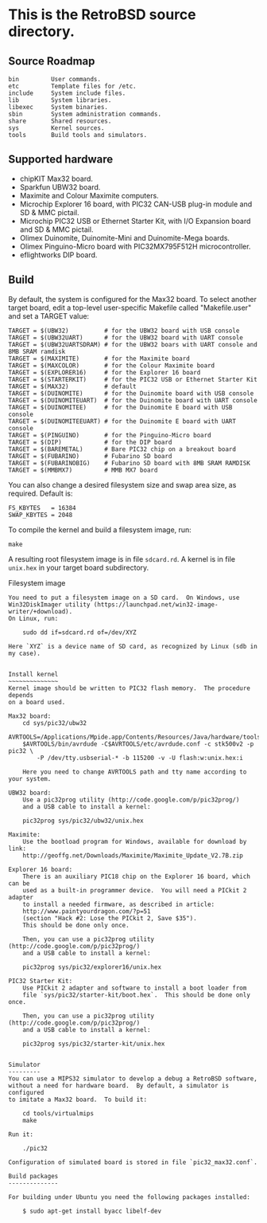 This is the RetroBSD source directory.
======================================

Source Roadmap
--------------
    bin         User commands.
    etc         Template files for /etc.
    include     System include files.
    lib         System libraries.
    libexec     System binaries.
    sbin        System administration commands.
    share       Shared resources.
    sys         Kernel sources.
    tools       Build tools and simulators.


Supported hardware
------------------
 * chipKIT Max32 board.
 * Sparkfun UBW32 board.
 * Maximite and Colour Maximite computers.
 * Microchip Explorer 16 board, with PIC32 CAN-USB plug-in module and SD & MMC pictail.
 * Microchip PIC32 USB or Ethernet Starter Kit, with I/O Expansion board and SD & MMC pictail.
 * Olimex Duinomite, Duinomite-Mini and Duinomite-Mega boards.
 * Olimex Pinguino-Micro board with PIC32MX795F512H microcontroller.
 * eflightworks DIP board.


Build
-----
By default, the system is configured for the Max32 board.
To select another target board, edit a top-level user-specific Makefile called "Makefile.user"
and set a TARGET value:

    TARGET = $(UBW32)          # for the UBW32 board with USB console
    TARGET = $(UBW32UART)      # for the UBW32 board with UART console
    TARGET = $(UBW32UARTSDRAM) # for the UBW32 boars with UART console and 8MB SRAM ramdisk
    TARGET = $(MAXIMITE)       # for the Maximite board
    TARGET = $(MAXCOLOR)       # for the Colour Maximite board
    TARGET = $(EXPLORER16)     # for the Explorer 16 board
    TARGET = $(STARTERKIT)     # for the PIC32 USB or Ethernet Starter Kit
    TARGET = $(MAX32)          # default
    TARGET = $(DUINOMITE)      # for the Duinomite board with USB console
    TARGET = $(DUINOMITEUART)  # for the Duinomite board with UART console
    TARGET = $(DUINOMITEE)     # for the Duinomite E board with USB console
    TARGET = $(DUINOMITEEUART) # for the Duinomite E board with UART console
    TARGET = $(PINGUINO)       # for the Pinguino-Micro board
    TARGET = $(DIP)            # for the DIP board
    TARGET = $(BAREMETAL)      # Bare PIC32 chip on a breakout board
    TARGET = $(FUBARINO)       # Fubarino SD board
    TARGET = $(FUBARINOBIG)    # Fubarino SD board with 8MB SRAM RAMDISK
    TARGET = $(MMBMX7)         # MMB MX7 board


You can also change a desired filesystem size and swap area size,
as required.  Default is:

    FS_KBYTES   = 16384
    SWAP_KBYTES = 2048

To compile the kernel and build a filesystem image, run:

    make

A resulting root filesystem image is in file `sdcard.rd`.
A kernel is in file `unix.hex` in your target board subdirectory.


Filesystem image
~~~~~~~~~~~~~~~~
You need to put a filesystem image on a SD card.  On Windows, use
Win32DiskImager utility (https://launchpad.net/win32-image-writer/+download).
On Linux, run:

    sudo dd if=sdcard.rd of=/dev/XYZ

Here `XYZ` is a device name of SD card, as recognized by Linux (sdb in my case).


Install kernel
~~~~~~~~~~~~~~
Kernel image should be written to PIC32 flash memory.  The procedure depends
on a board used.

Max32 board:
    cd sys/pic32/ubw32
    AVRTOOLS=/Applications/Mpide.app/Contents/Resources/Java/hardware/tools
    $AVRTOOLS/bin/avrdude -C$AVRTOOLS/etc/avrdude.conf -c stk500v2 -p pic32 \
        -P /dev/tty.usbserial-* -b 115200 -v -U flash:w:unix.hex:i

    Here you need to change AVRTOOLS path and tty name according to your system.

UBW32 board:
    Use a pic32prog utility (http://code.google.com/p/pic32prog/)
    and a USB cable to install a kernel:

    pic32prog sys/pic32/ubw32/unix.hex

Maximite:
    Use the bootload program for Windows, available for download by link:
    http://geoffg.net/Downloads/Maximite/Maximite_Update_V2.7B.zip

Explorer 16 board:
    There is an auxiliary PIC18 chip on the Explorer 16 board, which can be
    used as a built-in programmer device.  You will need a PICkit 2 adapter
    to install a needed firmware, as described in article:
    http://www.paintyourdragon.com/?p=51
    (section "Hack #2: Lose the PICkit 2, Save $35").
    This should be done only once.

    Then, you can use a pic32prog utility (http://code.google.com/p/pic32prog/)
    and a USB cable to install a kernel:

    pic32prog sys/pic32/explorer16/unix.hex

PIC32 Starter Kit:
    Use PICkit 2 adapter and software to install a boot loader from
    file `sys/pic32/starter-kit/boot.hex`.  This should be done only once.

    Then, you can use a pic32prog utility (http://code.google.com/p/pic32prog/)
    and a USB cable to install a kernel:

    pic32prog sys/pic32/starter-kit/unix.hex


Simulator
---------
You can use a MIPS32 simulator to develop a debug a RetroBSD software,
without a need for hardware board.  By default, a simulator is configured
to imitate a Max32 board.  To build it:

    cd tools/virtualmips
    make

Run it:

    ./pic32

Configuration of simulated board is stored in file `pic32_max32.conf`.

Build packages
--------------

For building under Ubuntu you need the following packages installed:

    $ sudo apt-get install byacc libelf-dev

